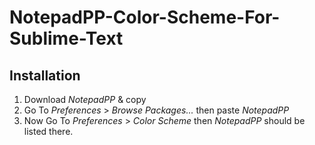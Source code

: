 # NotepadPP-Color-Scheme-For-Sublime-Text

## Installation

1. Download *NotepadPP* & copy
2. Go To _Preferences_ > _Browse Packages..._ then paste *NotepadPP*
3. Now Go To _Preferences_ > _Color Scheme_ then *NotepadPP* should be listed there.
